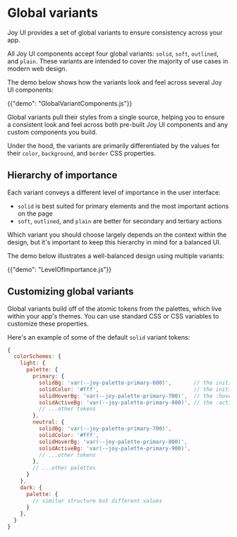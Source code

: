 # Global variants

<p class="description">Joy UI provides a set of global variants to ensure consistency across your app.</p>

All Joy UI components accept four global variants: `solid`, `soft`, `outlined`, and `plain`. These variants are intended to cover the majority of use cases in modern web design.

The demo below shows how the variants look and feel across several Joy UI components:

{{"demo": "GlobalVariantComponents.js"}}

Global variants pull their styles from a single source, helping you to ensure a consistent look and feel across both pre-built Joy UI components and any custom components you build.

Under the hood, the variants are primarily differentiated by the values for their `color`, `background`, and `border` CSS properties.

## Hierarchy of importance

Each variant conveys a different level of importance in the user interface:

- `solid` is best suited for primary elements and the most important actions on the page
- `soft`, `outlined`, and `plain` are better for secondary and tertiary actions

Which variant you should choose largely depends on the context within the design, but it's important to keep this hierarchy in mind for a balanced UI.

The demo below illustrates a well-balanced design using multiple variants:

{{"demo": "LevelOfImportance.js"}}

## Customizing global variants

Global variants build off of the atomic tokens from the palettes, which live within your app's themes.
You can use standard CSS or CSS variables to customize these properties.

Here's an example of some of the default `solid` variant tokens:

```js
{
  colorSchemes: {
    light: {
      palette: {
        primary: {
          solidBg: 'var(--joy-palette-primary-600)',       // the initial background
          solidColor: '#fff',                              // the initial color
          solidHoverBg: 'var(--joy-palette-primary-700)',  // the :hover background
          solidActiveBg: 'var(--joy-palette-primary-800)', // the :active background
          // ...other tokens
        },
        neutral: {
          solidBg: 'var(--joy-palette-primary-700)',
          solidColor: '#fff',
          solidHoverBg: 'var(--joy-palette-primary-800)',
          solidActiveBg: 'var(--joy-palette-primary-900)',
          // ...other tokens
        },
        // ...other palettes
      }
    },
    dark: {
      palette: {
        // similar structure but different values
      }
    },
  }
}
```
